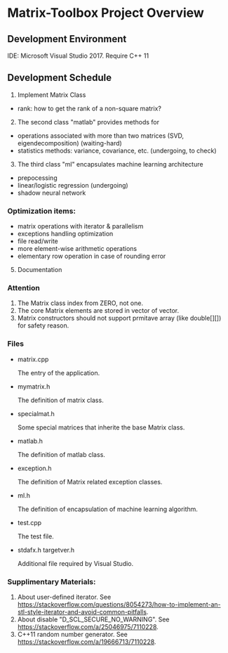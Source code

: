 
# Matrix-Toolbox Project Overview

## Development Environment
 IDE: Microsoft Visual Studio 2017.
 Require C++ 11

## Development Schedule
1. Implement Matrix Class
- rank: how to get the rank of a non-square matrix?

2. The second class "matlab" provides methods for 
  - operations associated with more than two matrices (SVD, eigendecomposition) (waiting-hard)
  - statistics methods: variance, covariance, etc. (undergoing, to check)

3. The third class "ml" encapsulates machine learning architecture
  - prepocessing 
  - linear/logistic regression (undergoing)
  - shadow neural network

### Optimization items:
- matrix operations with iterator & parallelism
- exceptions handling optimization
- file read/write
- more element-wise arithmetic operations
- elementary row operation in case of rounding error

5. Documentation 


### Attention
1. The Matrix class index from ZERO, not one.
2. The core Matrix elements are stored in vector of vector.
3. Matrix constructors should not support prmitave array (like double[][]) for safety reason.


### Files
- matrix.cpp
  
  The entry of the application.

- mymatrix.h
  
  The definition of matrix class.

- specialmat.h
	
	Some special matrices that inherite the base Matrix class.

- matlab.h
  
  The definition of matlab class.

- exception.h 
  
  The definition of Matrix related exception classes.

- ml.h

	The definition of encapsulation of machine learning algorithm.

- test.cpp

	The test file.

- stdafx.h targetver.h
	
	Additional file required by Visual Studio.



### Supplimentary Materials:
1. About user-defined iterator. See https://stackoverflow.com/questions/8054273/how-to-implement-an-stl-style-iterator-and-avoid-common-pitfalls.
2. About disable "D_SCL_SECURE_NO_WARNING". See https://stackoverflow.com/a/25046975/7110228.
3. C++11 random number generator. See https://stackoverflow.com/a/19666713/7110228.